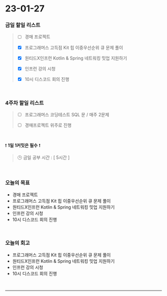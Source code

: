 # 23-01-27
### 금일 할일 리스트
> - [ ]  경매 프로젝트
>
> - [x]  프로그래머스 고득점 Kit 힙 이중우선순위 큐 문제 풀이
>
> - [x]  원티드X인프런 Kotlin & Spring 네트워킹 밋업 지원하기
>
> - [x]  인프런 강의 시청
>
> - [x]  10시 디스코드 회의 진행

<br/>

### 4주차 할일 리스트  

> - [ ]  프로그래머스 코딩테스트 SQL 문 / 매주 2문제  
>
> - [ ]  경매프로젝트 위주로 진행

<br/>

❗ **1일 1커밋은 필수** ❗
> 🕒 금일 공부 시간 : [ 5시간 ]
  
<br/>

### 오늘의 목표
- 경매 프로젝트
- 프로그래머스 고득점 Kit 힙 이중우선순위 큐 문제 풀이
- 원티드X인프런 Kotlin & Spring 네트워킹 밋업 지원하기
- 인프런 강의 시청
- 10시 디스코드 회의 진행

<br>

### 오늘의 회고
- 프로그래머스 고득점 Kit 힙 이중우선순위 큐 문제 풀이
- 원티드X인프런 Kotlin & Spring 네트워킹 밋업 지원하기
- 인프런 강의 시청
- 10시 디스코드 회의 진행

<br/>

------------  